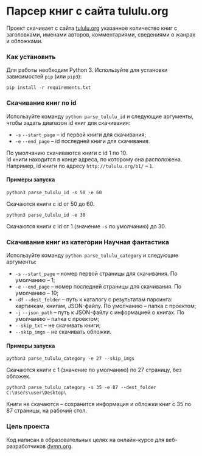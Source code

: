 # Парсер книг с сайта tululu.org

Проект скачивает с сайта [tululu.org](http://tululu.org/) указанное количество книг с заголовками, именами авторов, комментариями, сведениями о жанрах и обложками.

### Как установить

Для работы необходим Python 3. Используйте для установки зависимостей `pip` (или `pip3`):
```
pip install -r requirements.txt
```

### Скачивание книг по id

Используйте команду `python parse_tululu_id` и следующие аргументы, чтобы задать диапазон id книг для скачивания:

- `-s` `--start_page` – id первой книги для скачивания;
- `-e` `--end_page` – id последней книги для скачивания.

По умолчанию скачиваются книги с id 1 по 10.  
Id книги находится в конце адреса, по которому она расположена. Например, id книги по адресу `http://tululu.org/b1/` – `1`.

#### Примеры запуска

```
python3 parse_tululu_id -s 50 -e 60
```
Скачаются книги с id от 50 до 60.
```
python3 parse_tululu_id -e 30
```
Скачаются книги с id от 1 (значение `-s` по умолчанию) до 30.

### Скачивание книг из категории Научная фантастика

Используйте команду `python parse_tululu_category` и следующие аргументы:
- `-s` `--start_page` – номер первой страницы для скачивания. По умолчанию – 1;
- `-e` `--end_page` – номер последней страницы для скачивания. По умолчанию – 10;
- `-df` `--dest_folder` – путь к каталогу с результатам парсинга: картинкам, книгам, JSON-файлу. По умолчанию – папка с проектом;
- `-j` `--json_path` – путь к JSON-файлу с информацией о книгах. По умолчанию – папка с проектом;
- `--skip_txt` – не скачивать книги;
- `--skip_imgs` – не скачивать обложки.

#### Примеры запуска

```
python3 parse_tululu_category -e 27 --skip_imgs
```
Скачаются книги с 1 (значение по умолчанию) по 27 страницу, без обложек.

```
python3 parse_tululu_category -s 35 -e 87 --dest_folder C:\Users\user\Desktop\
```
Книги не скачаются – сохранится информация и обложки книг с 35 по 87 страницы, на рабочий стол.

### Цель проекта

Код написан в образовательных целях на онлайн-курсе для веб-разработчиков [dvmn.org](https://dvmn.org/).